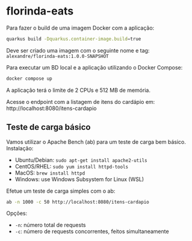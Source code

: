 # florinda-eats

Para fazer o build de uma imagem Docker com a aplicação:

```sh
quarkus build -Dquarkus.container-image.build=true
```

Deve ser criado uma imagem com o seguinte nome e tag: `alexandre/florinda-eats:1.0.0-SNAPSHOT `

Para executar um BD local e a aplicação utilizando o Docker Compose:

```sh
docker compose up
```

A aplicação terá o limite de 2 CPUs e 512 MB de memória.

Acesse o endpoint com a listagem de itens do cardápio em: http://localhost:8080/itens-cardapio

## Teste de carga básico

Vamos utilizar o Apache Bench (ab) para um teste de carga bem básico. Instalação:

- Ubuntu/Debian: `sudo apt-get install apache2-utils`
- CentOS/RHEL: `sudo yum install httpd-tools`
- MacOS: `brew install httpd`
- Windows: use Windows Subsystem for Linux (WSL)

Efetue um teste de carga simples com o ab:

```sh
ab -n 1000 -c 50 http://localhost:8080/itens-cardapio
```

Opções:

- `-n`: número total de requests
- `-c`: número de requests concorrentes, feitos simultaneamente


